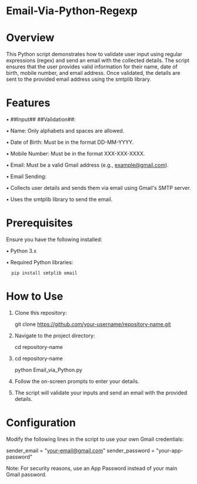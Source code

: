 # Email-Via-Python-Regexp

# Overview
This Python script demonstrates how to validate user input using regular expressions (regex) and send an email with the collected details. The script ensures that the user provides valid information for their name, date of birth, mobile number, and email address. Once validated, the details are sent to the provided email address using the smtplib library.

# Features
• ##Input## ##Validation##:

   • Name: Only alphabets and spaces are allowed.
   
   • Date of Birth: Must be in the format DD-MM-YYYY.

   • Mobile Number: Must be in the format XXX-XXX-XXXX.

   • Email: Must be a valid Gmail address (e.g., example@gmail.com).

 • Email Sending:

   • Collects user details and sends them via email using Gmail's SMTP server.

   • Uses the smtplib library to send the email.

 # Prerequisites
 Ensure you have the following installed:

  •  Python 3.x

  •  Required Python libraries:

      pip install smtplib email

 # How to Use
   1. Clone this repository:

         git clone https://github.com/your-username/repository-name.git

   2. Navigate to the project directory:

         cd repository-name

   3. cd repository-name

         python Email_via_Python.py

   4. Follow the on-screen prompts to enter your details.

   5. The script will validate your inputs and send an email with the provided details.

 # Configuration

 Modify the following lines in the script to use your own Gmail credentials:

  sender_email = "your-email@gmail.com"
  sender_password = "your-app-password"

  Note: For security reasons, use an App Password instead of your main Gmail password.
